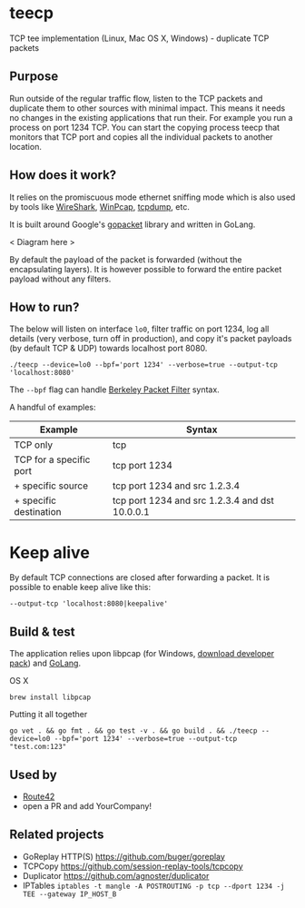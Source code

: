 # teecp
TCP tee implementation (Linux, Mac OS X, Windows) - duplicate TCP packets

## Purpose
Run outside of the regular traffic flow, listen to the TCP packets and duplicate them
to other sources with minimal impact. This means it needs no changes in the
existing applications that run their. For example you run a process on port 
1234 TCP. You can start the copying process teecp that monitors that TCP port
and copies all the individual packets to another location.

## How does it work?
It relies on the promiscuous mode ethernet sniffing mode which is also used by 
tools like [WireShark](https://www.wireshark.org/), 
[WinPcap](https://www.winpcap.org/), 
[tcpdump](https://www.tcpdump.org/), etc.

It is built around Google's [gopacket](https://github.com/google/gopacket) library and written in GoLang.

< Diagram here >

By default the payload of the packet is forwarded (without the encapsulating layers). 
It is however possible to forward the entire packet payload without any filters.

## How to run?
The below will listen on interface `lo0`, filter traffic on port 1234, log 
all details (very verbose, turn off in production), and copy it's packet payloads 
(by default TCP & UDP) towards localhost port 8080.
```
./teecp --device=lo0 --bpf='port 1234' --verbose=true --output-tcp 'localhost:8080'
```

The `--bpf` flag can handle [Berkeley Packet Filter](https://en.wikipedia.org/wiki/Berkeley_Packet_Filter) syntax. 

A handful of examples:

| Example                 | Syntax                                         |
|-------------------------|------------------------------------------------|
| TCP only                | tcp                                            |
| TCP for a specific port | tcp port 1234                                  |
| + specific source       | tcp port 1234 and src 1.2.3.4                  |
| + specific destination  | tcp port 1234 and src 1.2.3.4 and dst 10.0.0.1 |

# Keep alive
By default TCP connections are closed after forwarding a packet. It is possible to enable
keep alive like this:

```
--output-tcp 'localhost:8080|keepalive'
``` 

## Build & test
The application relies upon libpcap (for Windows, [download developer pack](https://www.winpcap.org/devel.htm)) and [GoLang](https://golang.org/doc/install). 

OS X
```
brew install libpcap
```

Putting it all together
```
go vet . && go fmt . && go test -v . && go build . && ./teecp --device=lo0 --bpf='port 1234' --verbose=true --output-tcp "test.com:123"
```

## Used by
- [Route42](https://route42.nl/)
- open a PR and add YourCompany!

## Related projects
- GoReplay HTTP(S) https://github.com/buger/goreplay
- TCPCopy https://github.com/session-replay-tools/tcpcopy
- Duplicator https://github.com/agnoster/duplicator
- IPTables `iptables -t mangle -A POSTROUTING -p tcp --dport 1234 -j TEE --gateway IP_HOST_B`